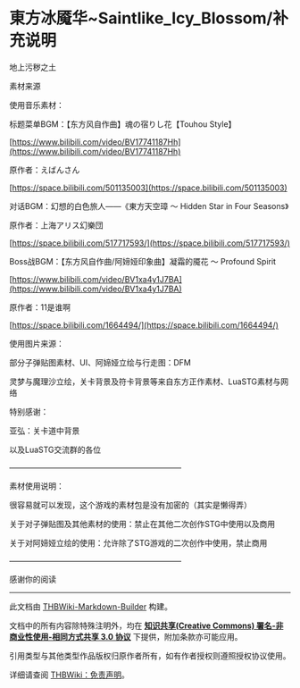 # 東方冰魇华~Saintlike_Icy_Blossom/补充说明

<!-- source html: G:\repos\THBWiki-Markdown-Builder\THBWikiMarkdown\Temp\main\a\ab\ns0%3A%E6%9D%B1%E6%96%B9%E5%86%B0%E9%AD%87%E5%8D%8E%7ESaintlike_Icy_Blossom%2F%E8%A1%A5%E5%85%85%E8%AF%B4%E6%98%8E.html -->

地上污秽之土


  
素材来源  

  

使用音乐素材：  

标题菜单BGM：【东方风自作曲】魂の宿りし花【Touhou Style】  

[https://www.bilibili.com/video/BV17741187Hh](https://www.bilibili.com/video/BV17741187Hh)  

原作者：えばんさん  

[https://space.bilibili.com/501135003](https://space.bilibili.com/501135003)  

  

对话BGM：幻想的白色旅人——《東方天空璋 ～ Hidden Star in Four Seasons》  

原作者：上海アリス幻樂団  

[https://space.bilibili.com/517717593/](https://space.bilibili.com/517717593/)  

  

Boss战BGM：【东方风自作曲/阿媂娅印象曲】凝霜的魇花 ～ Profound Spirit  

[https://www.bilibili.com/video/BV1xa4y1J7BA](https://www.bilibili.com/video/BV1xa4y1J7BA)  

原作者：11是谁啊  

[https://space.bilibili.com/1664494/](https://space.bilibili.com/1664494/)  

  

使用图片来源：  

  

部分子弹贴图素材、UI、阿媂娅立绘与行走图：DFM  

灵梦与魔理沙立绘，关卡背景及符卡背景等来自东方正作素材、LuaSTG素材与网络  

  

特别感谢：  

亚弘：关卡道中背景  

以及LuaSTG交流群的各位  

——————————————————————  

素材使用说明：  

  

很容易就可以发现，这个游戏的素材包是没有加密的（其实是懒得弄）  

关于对子弹贴图及其他素材的使用：禁止在其他二次创作STG中使用以及商用  

关于对阿媂娅立绘的使用：允许除了STG游戏的二次创作中使用，禁止商用  

——————————————————————  

感谢你的阅读
  






---

此文档由 [THBWiki-Markdown-Builder](https://github.com/Delsin-Yu/THBWiki-Markdown-Builder) 构建。

文档中的所有内容除特殊注明外，均在 [**知识共享(Creative Commons) 署名-非商业性使用-相同方式共享 3.0 协议**](https://creativecommons.org/licenses/by-sa/3.0/deed.zh-hans) 下提供，附加条款亦可能应用。

引用类型与其他类型作品版权归原作者所有，如有作者授权则遵照授权协议使用。

详细请查阅 [THBWiki：免责声明](https://thbwiki.cc/THBWiki:%E5%85%8D%E8%B4%A3%E5%A3%B0%E6%98%8E)。

